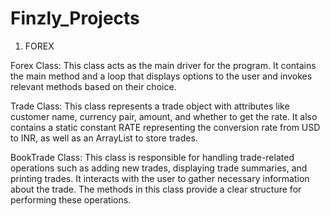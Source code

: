 # Finzly_Projects

1) FOREX

Forex Class: This class acts as the main driver for the program. It contains the main method and a loop that displays options to the user and invokes relevant methods based on their choice.

Trade Class: This class represents a trade object with attributes like customer name, currency pair, amount, and whether to get the rate. It also contains a static constant RATE representing the conversion rate from USD to INR, as well as an ArrayList to store trades.

BookTrade Class: This class is responsible for handling trade-related operations such as adding new trades, displaying trade summaries, and printing trades. It interacts with the user to gather necessary information about the trade. The methods in this class provide a clear structure for performing these operations.
